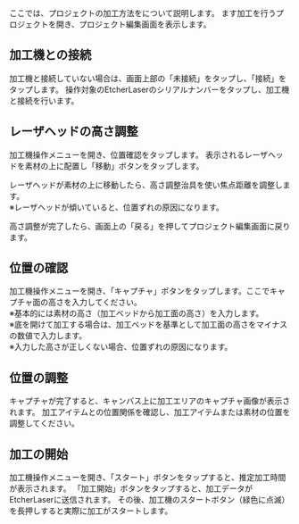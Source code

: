 ここでは、プロジェクトの加工方法をについて説明します。
ます加工を行うプロジェクトを開き、プロジェクト編集画面を表示します。

## 加工機との接続
加工機と接続していない場合は、画面上部の「未接続」をタップし、「接続」をタップします。
操作対象のEtcherLaserのシリアルナンバーをタップし、加工機と接続を行います。

## レーザヘッドの高さ調整

加工機操作メニューを開き、位置確認をタップします。
表示されるレーザヘッドを素材の上に配置し「移動」ボタンをタップします。

レーザヘッドが素材の上に移動したら、高さ調整治具を使い焦点距離を調整します。  
※レーザヘッドが傾いていると、位置ずれの原因になります。

高さ調整が完了したら、画面上の「戻る」を押してプロジェクト編集画面に戻ります。

## 位置の確認

加工機操作メニューを開き、「キャプチャ」ボタンをタップします。ここでキャプチャ面の高さを入力してください。  
※基本的には素材の高さ（加工ベッドから加工面の高さ）を入力します。  
※底を開けて加工する場合は、加工ベッドを基準として加工面の高さをマイナスの数値で入力します。  
※入力した高さが正しくない場合、位置ずれの原因になります。

## 位置の調整
キャプチャが完了すると、キャンバス上に加工エリアのキャプチャ画像が表示されます。
加工アイテムとの位置関係を確認し、加工アイテムまたは素材の位置を調整してください。

## 加工の開始
加工機操作メニューを開き、「スタート」ボタンをタップすると、推定加工時間が表示されます。
「加工開始」ボタンをタップすると、加工データがEtcherLaserに送信されます。
その後、加工機のスタートボタン（緑色に点滅）を長押しすると実際に加工がスタートします。
